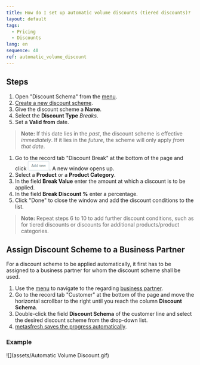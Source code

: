 ```yaml
---
title: How do I set up automatic volume discounts (tiered discounts)?
layout: default
tags:
  - Pricing
  - Discounts
lang: en
sequence: 40
ref: automatic_volume_discount
---
```


## Steps
1. Open "Discount Schema" from the [menu](Menu).
1. [Create a new discount scheme](New_Record_Window).
1. Give the discount scheme a **Name**.
1. Select the **Discount Type** *Breaks*.
1. Set a **Valid from** date.
 >**Note:** If this date lies in the *past*, the discount scheme is effective *immediately*. If it lies in the *future*, the scheme will only apply *from that date*.

1. Go to the record tab "Discount Break" at the bottom of the page and click ![](assets/Add_New_Button.png). A new window opens up.
1. Select a **Product** or a **Product Category**.
1. In the field **Break Value** enter the amount at which a discount is to be applied.
1. In the field **Break Discount %** enter a percentage.
1. Click "Done" to close the window and add the discount conditions to the list.
 >**Note:** Repeat steps 6 to 10 to add further discount conditions, such as for tiered discounts or discounts for additional products/product categories.

## Assign Discount Scheme to a Business Partner
For a discount scheme to be applied automatically, it first has to be assigned to a business partner for whom the discount scheme shall be used.

1. Use the [menu](Menu) to navigate to the regarding [business partner](New_Business_Partner).
1. Go to the record tab "Customer" at the bottom of the page and move the horizontal scrollbar to the right until you reach the column **Discount Schema**.
1. Double-click the field **Discount Schema** of the customer line and select the desired discount scheme from the drop-down list.
1. [metasfresh saves the progress automatically](Saveindicator).

### Example
![](assets/Automatic Volume Discount.gif)
